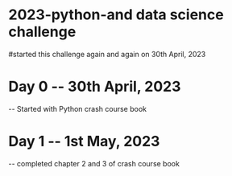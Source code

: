 # 2023-python-and data science challenge
#started this challenge again and again on 30th April, 2023

# Day 0 -- 30th April, 2023
-- Started with Python crash course book

# Day 1 -- 1st May, 2023
-- completed chapter 2 and 3 of crash course book 
